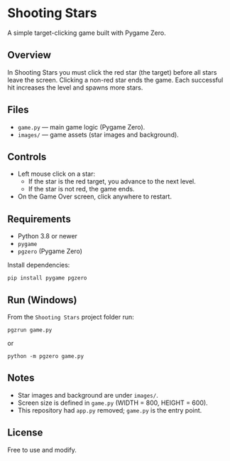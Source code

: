# Shooting Stars

A simple target-clicking game built with Pygame Zero.

## Overview

In Shooting Stars you must click the red star (the target) before all stars leave the screen. Clicking a non-red star ends the game. Each successful hit increases the level and spawns more stars.

## Files

- `game.py` — main game logic (Pygame Zero).
- `images/` — game assets (star images and background).

## Controls

- Left mouse click on a star:
  - If the star is the red target, you advance to the next level.
  - If the star is not red, the game ends.
- On the Game Over screen, click anywhere to restart.

## Requirements

- Python 3.8 or newer
- `pygame`
- `pgzero` (Pygame Zero)

Install dependencies:

```
pip install pygame pgzero
```

## Run (Windows)

From the `Shooting Stars` project folder run:

```
pgzrun game.py
```

or

```
python -m pgzero game.py
```

## Notes

- Star images and background are under `images/`.
- Screen size is defined in `game.py` (WIDTH = 800, HEIGHT = 600).
- This repository had `app.py` removed; `game.py` is the entry point.

## License

Free to use and modify.


